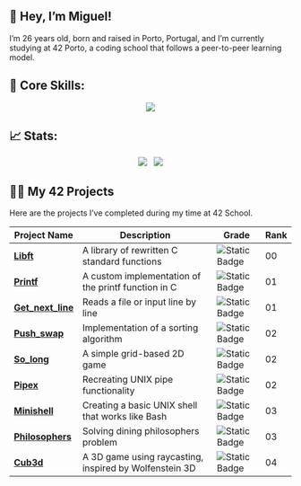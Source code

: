 ## 👋 Hey, I’m Miguel!
I’m 26 years old, born and raised in Porto, Portugal, and I’m currently studying at 42 Porto, a coding school that follows a peer-to-peer learning model.

## 🚀 Core Skills:
<p align="center">
  <a href="https://skillicons.dev">
    <img src="https://skillicons.dev/icons?i=git,c,cpp,js,html,css,tailwind,react,mongodb,linux,bash,docker" />
  
  </a>
</p>


## 📈 Stats:
<p align="center">
  <img src="https://github-readme-streak-stats.herokuapp.com/?user=m3irel3s&theme=github_dark&hide_border=true&border_radius=10"/>&nbsp;&nbsp;
  <img src="https://github-readme-stats.vercel.app/api/top-langs/?username=m3irel3s&theme=github_dark&hide_border=true&border_radius=10&layout=compact"/>
</p>


## 👨‍💻 My 42 Projects

Here are the projects I’ve completed during my time at 42 School.
<div align="center">

| **Project Name**                                             | **Description**                                      | **Grade**                                                                 | **Rank** |
|--------------------------------------------------------------|------------------------------------------------------|---------------------------------------------------------------------------|----------|
| **[Libft](https://github.com/m3irel3s/42_Libft)**                | A library of rewritten C standard functions         | ![Static Badge](https://img.shields.io/badge/125%2F100-%2328a745?style=flat) | 00 |
| **[Printf](https://github.com/m3irel3s/42_Ft_Printf)**           | A custom implementation of the printf function in C | ![Static Badge](https://img.shields.io/badge/100%2F100-%2328a745?style=flat) | 01 |
| **[Get_next_line](https://github.com/m3irel3s/42_Get_next_line)**| Reads a file or input line by line                  | ![Static Badge](https://img.shields.io/badge/125%2F100-%2328a745?style=flat) | 01 |
| **[Push_swap](https://github.com/m3irel3s/42_Push_swap)**        | Implementation of a sorting algorithm               | ![Static Badge](https://img.shields.io/badge/96%2F100-%2328a745?style=flat)  | 02 |
| **[So_long](https://github.com/m3irel3s/42_So_long)**            | A simple grid-based 2D game                         | ![Static Badge](https://img.shields.io/badge/125%2F100-%2328a745?style=flat) | 02 |
| **[Pipex](https://github.com/m3irel3s/42_Pipex)**                | Recreating UNIX pipe functionality                  | ![Static Badge](https://img.shields.io/badge/100%2F100-%2328a745?style=flat) | 02 |
| **[Minishell](https://github.com/m3irel3s/42_Minishell)**        | Creating a basic UNIX shell that works like Bash    | ![Static Badge](https://img.shields.io/badge/99%2F100-%2328a745?style=flat)  | 03 |
| **[Philosophers](https://github.com/m3irel3s/42_Philosophers)**  | Solving dining philosophers problem                 | ![Static Badge](https://img.shields.io/badge/100%2F100-%2328a745?style=flat) | 03 |
| **[Cub3d](https://github.com/m3irel3s/42_Cub3d)**                | A 3D game using raycasting, inspired by Wolfenstein 3D | ![Static Badge](https://img.shields.io/badge/125%2F100-%2328a745?style=flat) | 04 |


<!--

<details>
<summary>Expand CPP Modules</summary>

| **Project Name** | **Description** | **Grade** | **Rank** |
|------------------|-----------------|-----------|----------|
| **[CPP Module 00](link)** | C++ basics (classes, namespaces) | ![Static Badge](https://img.shields.io/badge/IN%20PROGRESS-yellow) | 04 |
| **[CPP Module 01](link)** | Memory allocation, references | ![Static Badge](https://img.shields.io/badge/IN%20PROGRESS-yellow) | 04 |
| **[CPP Module 02](link)** | Operator overloading, polymorphism | ![Static Badge](https://img.shields.io/badge/IN%20PROGRESS-yellow) | 04 |
| **[CPP Module 03](link)** | Inheritance, abstract classes | ![Static Badge](https://img.shields.io/badge/IN%20PROGRESS-yellow) | 04 |
| **[CPP Module 04](link)** | Templates, typename | ![Static Badge](https://img.shields.io/badge/IN%20PROGRESS-yellow) | 04 |
| **[CPP Module 05](link)** | Exceptions and error handling | ![Static Badge](https://img.shields.io/badge/IN%20PROGRESS-yellow) | 04 |
| **[CPP Module 06](link)** | Casting (static, dynamic, etc.) | ![Static Badge](https://img.shields.io/badge/IN%20PROGRESS-yellow) | 04 |
| **[CPP Module 07](link)** | Containers, iterators | ![Static Badge](https://img.shields.io/badge/IN%20PROGRESS-yellow) | 04 |
| **[CPP Module 08](link)** | Algorithms, more containers | ![Static Badge](https://img.shields.io/badge/IN%20PROGRESS-yellow) | 04 |
| **[CPP Module 09](link)** | Real-world practice (phonebook, etc.) | ![Static Badge](https://img.shields.io/badge/IN%20PROGRESS-yellow) | 04 |

</details>

-->
</div>


<!-- ![Static Badge](https://img.shields.io/badge/IN%20PROGRESS-yellow) -->
